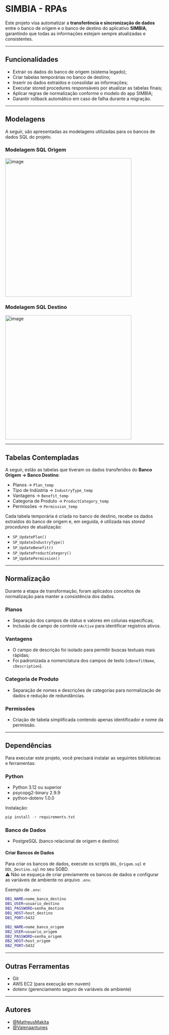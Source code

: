 # SIMBIA - RPAs

Este projeto visa automatizar a **transferência e sincronização de dados** entre o banco de origem e o banco de destino do aplicativo **SIMBIA**, garantindo que todas as informações estejam sempre atualizadas e consistentes.

---

## Funcionalidades

- Extrair os dados do banco de origem (sistema legado);
- Criar tabelas temporárias no banco de destino;
- Inserir os dados extraídos e consolidar as informações;
- Executar stored procedures responsáveis por atualizar as tabelas finais;
- Aplicar regras de normalização conforme o modelo do app SIMBIA;
- Garantir rollback automático em caso de falha durante a migração.

---

## Modelagens

A seguir, são apresentadas as modelagens utilizadas para os bancos de dados SQL do projeto.

### Modelagem SQL Origem

<img width="401" height="438" alt="image" src="https://github.com/user-attachments/assets/13c8ad93-6550-46f8-b614-4ff82f7036f7" />

### Modelagem SQL Destino

<img width="401" height="393" alt="image" src="https://github.com/user-attachments/assets/25844cab-9f7b-4e45-b317-85e3fbcfecb9" />

---

## Tabelas Contempladas

A seguir, estão as tabelas que tiveram os dados transferidos do **Banco Origem → Banco Destino**:

- Planos → `Plan_temp`
- Tipo de Indústria → `IndustryType_temp`
- Vantagens → `Benefit_temp`
- Categoria de Produto → `ProductCategory_temp`
- Permissões → `Permission_temp`

Cada tabela temporária é criada no banco de destino, recebe os dados extraídos do banco de origem e, em seguida, é utilizada nas *stored procedures* de atualização:

- `SP_UpdatePlan()`
- `SP_UpdateIndustryType()`
- `SP_UpdateBenefit()`
- `SP_UpdateProductCategory()`
- `SP_UpdatePermission()`

---

## Normalização

Durante a etapa de transformação, foram aplicados conceitos de normalização para manter a consistência dos dados.

### Planos
- Separação dos campos de status e valores em colunas específicas;
- Inclusão de campo de controle `nActive` para identificar registros ativos.

### Vantagens
- O campo de descrição foi isolado para permitir buscas textuais mais rápidas;
- Foi padronizada a nomenclatura dos campos de texto (`cBenefitName`, `cDescription`).

### Categoria de Produto
- Separação de nomes e descrições de categorias para normalização de dados e redução de redundâncias.

### Permissões
- Criação de tabela simplificada contendo apenas identificador e nome da permissão.

---

## Dependências

Para executar este projeto, você precisará instalar as seguintes bibliotecas e ferramentas:

### Python
- Python 3.12 ou superior
- psycopg2-binary 2.9.9
- python-dotenv 1.0.0

Instalação:
```bash
pip install -r requirements.txt
```

### Banco de Dados
- PostgreSQL (banco relacional de origem e destino)

#### Criar Bancos de Dados
Para criar os bancos de dados, execute os scripts `DDL_Origem.sql` e `DDL_Destino.sql` no seu SGBD.  
⚠️ Não se esqueça de criar previamente os bancos de dados e configurar as variáveis de ambiente no arquivo `.env`.

Exemplo de `.env`:
```bash
DB1_NAME=nome_banco_destino
DB1_USER=usuario_destino
DB1_PASSWORD=senha_destino
DB1_HOST=host_destino
DB1_PORT=5432

DB2_NAME=nome_banco_origem
DB2_USER=usuario_origem
DB2_PASSWORD=senha_origem
DB2_HOST=host_origem
DB2_PORT=5432
```

---

## Outras Ferramentas

- Git
- AWS EC2 (para execução em nuvem)
- dotenv (gerenciamento seguro de variáveis de ambiente)

---

## Autores

- [@MatheusMakita](https://github.com/MatheusMakita)
- [@Valenaantunes](https://github.com/Valenaantunes)
